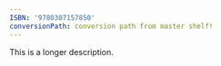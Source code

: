 ```yaml
---
ISBN: '9780307157850'
conversionPath: conversion path from master shelf!
---
```


This is a longer description.
